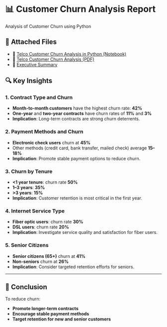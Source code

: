 # 📊 Customer Churn Analysis Report
Analysis of Customer Churn using Python

## 📎 Attached Files

- 📘 [Telco Customer Churn Analysis in Python (Notebook)](https://github.com/hasiburahman2016/Python_Customer_Churn_Analysis/blob/main/Telco_customer_Churn_T.ipynb)
- 📄 [Telco Customer Churn Analysis (PDF)](https://github.com/hasiburahman2016/Python_Customer_Churn_Analysis/blob/main/Telco_customer_Churn_T.pdf)
- 📝 [Executive Summary](https://github.com/hasiburahman2016/Python_Customer_Churn_Analysis/blob/main/Executive%20Summary.pdf)



## 🔍 Key Insights

### 1. Contract Type and Churn
- **Month-to-month customers** have the highest churn rate: **42%**
- **One-year** and **two-year contracts** have churn rates of **11%** and **3%**
- **Implication**: Long-term contracts are strong churn deterrents.

### 2. Payment Methods and Churn
- **Electronic check users** churn at **45%**
- Other methods (credit card, bank transfer, mailed check) average **15–18%**
- **Implication**: Promote stable payment options to reduce churn.

### 3. Churn by Tenure
- **<1 year tenure**: churn rate **50%**
- **1–3 years**: **35%**
- **>3 years**: **15%**
- **Implication**: Customer retention is most critical in the first year.

### 4. Internet Service Type
- **Fiber optic users**: churn rate **30%**
- **DSL users**: churn rate **20%**
- **Implication**: Investigate service quality and satisfaction for fiber users.

### 5. Senior Citizens
- **Senior citizens (65+)** churn at **41%**
- **Non-seniors** churn at **26%**
- **Implication**: Consider targeted retention efforts for seniors.

---

## 📌 Conclusion
To reduce churn:

- **Promote longer-term contracts**
- **Encourage stable payment methods**
- **Target retention for new and senior customers**

